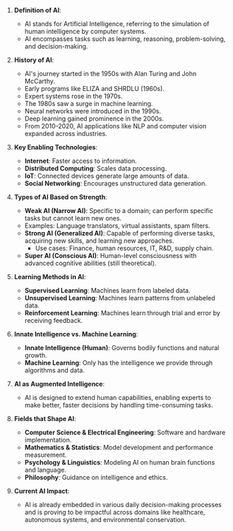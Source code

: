 1. **Definition of AI**:
   - AI stands for Artificial Intelligence, referring to the simulation of human intelligence by computer systems.
   - AI encompasses tasks such as learning, reasoning, problem-solving, and decision-making.

2. **History of AI**:
   - AI's journey started in the 1950s with Alan Turing and John McCarthy.
   - Early programs like ELIZA and SHRDLU (1960s).
   - Expert systems rose in the 1970s.
   - The 1980s saw a surge in machine learning.
   - Neural networks were introduced in the 1990s.
   - Deep learning gained prominence in the 2000s.
   - From 2010-2020, AI applications like NLP and computer vision expanded across industries.

3. **Key Enabling Technologies**:
   - **Internet**: Faster access to information.
   - **Distributed Computing**: Scales data processing.
   - **IoT**: Connected devices generate large amounts of data.
   - **Social Networking**: Encourages unstructured data generation.

4. **Types of AI Based on Strength**:
   - **Weak AI (Narrow AI)**: Specific to a domain; can perform specific tasks but cannot learn new ones.
    - Examples: Language translators, virtual assistants, spam filters.
   - **Strong AI (Generalized AI)**: Capable of performing diverse tasks, acquiring new skills, and learning new approaches.
     - Use cases: Finance, human resources, IT, R&D, supply chain.
   - **Super AI (Conscious AI)**: Human-level consciousness with advanced cognitive abilities (still theoretical).

5. **Learning Methods in AI**:
   - **Supervised Learning**: Machines learn from labeled data.
   - **Unsupervised Learning**: Machines learn patterns from unlabeled data.
   - **Reinforcement Learning**: Machines learn through trial and error by receiving feedback.

6. **Innate Intelligence vs. Machine Learning**:
   - **Innate Intelligence (Human)**: Governs bodily functions and natural growth.
   - **Machine Learning**: Only has the intelligence we provide through algorithms and data.

7. **AI as Augmented Intelligence**:
   - AI is designed to extend human capabilities, enabling experts to make better, faster decisions by handling time-consuming tasks.

8. **Fields that Shape AI**:
   - **Computer Science & Electrical Engineering**: Software and hardware implementation.
   - **Mathematics & Statistics**: Model development and performance measurement.
   - **Psychology & Linguistics**: Modeling AI on human brain functions and language.
   - **Philosophy**: Guidance on intelligence and ethics.

9. **Current AI Impact**:
   - AI is already embedded in various daily decision-making processes and is proving to be impactful across domains like healthcare, autonomous systems, and environmental conservation.
